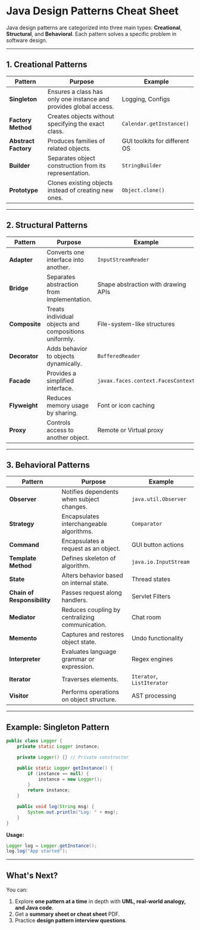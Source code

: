 # Java Design Patterns Cheat Sheet

Java design patterns are categorized into three main types: **Creational**, **Structural**, and **Behavioral**. Each pattern solves a specific problem in software design.

---

## 1. Creational Patterns

| Pattern           | Purpose                                                             | Example                              |
|------------------|---------------------------------------------------------------------|--------------------------------------|
| **Singleton**     | Ensures a class has only one instance and provides global access.   | Logging, Configs                     |
| **Factory Method**| Creates objects without specifying the exact class.                 | `Calendar.getInstance()`             |
| **Abstract Factory**| Produces families of related objects.                            | GUI toolkits for different OS        |
| **Builder**       | Separates object construction from its representation.              | `StringBuilder`                      |
| **Prototype**     | Clones existing objects instead of creating new ones.               | `Object.clone()`                     |

---

## 2. Structural Patterns

| Pattern         | Purpose                                                             | Example                              |
|----------------|---------------------------------------------------------------------|--------------------------------------|
| **Adapter**     | Converts one interface into another.                                | `InputStreamReader`                  |
| **Bridge**      | Separates abstraction from implementation.                          | Shape abstraction with drawing APIs  |
| **Composite**   | Treats individual objects and compositions uniformly.               | File-system-like structures          |
| **Decorator**   | Adds behavior to objects dynamically.                               | `BufferedReader`                     |
| **Facade**      | Provides a simplified interface.                                    | `javax.faces.context.FacesContext`   |
| **Flyweight**   | Reduces memory usage by sharing.                                    | Font or icon caching                 |
| **Proxy**       | Controls access to another object.                                  | Remote or Virtual proxy              |

---

## 3. Behavioral Patterns

| Pattern           | Purpose                                                             | Example                        |
|------------------|---------------------------------------------------------------------|--------------------------------|
| **Observer**       | Notifies dependents when subject changes.                          | `java.util.Observer`          |
| **Strategy**       | Encapsulates interchangeable algorithms.                           | `Comparator`                  |
| **Command**        | Encapsulates a request as an object.                               | GUI button actions            |
| **Template Method**| Defines skeleton of algorithm.                                     | `java.io.InputStream`         |
| **State**          | Alters behavior based on internal state.                           | Thread states                 |
| **Chain of Responsibility**| Passes request along handlers.                            | Servlet Filters               |
| **Mediator**       | Reduces coupling by centralizing communication.                    | Chat room                     |
| **Memento**        | Captures and restores object state.                                | Undo functionality            |
| **Interpreter**    | Evaluates language grammar or expression.                          | Regex engines                 |
| **Iterator**       | Traverses elements.                                                | `Iterator`, `ListIterator`    |
| **Visitor**        | Performs operations on object structure.                           | AST processing                |

---

## Example: Singleton Pattern

```java
public class Logger {
    private static Logger instance;

    private Logger() {} // Private constructor

    public static Logger getInstance() {
        if (instance == null) {
            instance = new Logger();
        }
        return instance;
    }

    public void log(String msg) {
        System.out.println("Log: " + msg);
    }
}
```

**Usage:**
```java
Logger log = Logger.getInstance();
log.log("App started");
```

---

## What's Next?

You can:
1. Explore **one pattern at a time** in depth with **UML, real-world analogy, and Java code**.
2. Get a **summary sheet or cheat sheet** PDF.
3. Practice **design pattern interview questions**.

